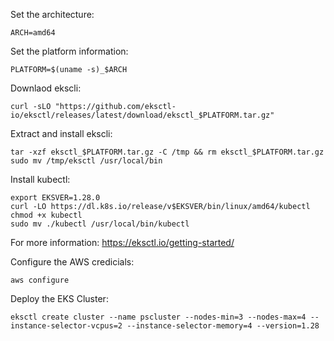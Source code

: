 Set the architecture:
```
ARCH=amd64
```

Set the platform information:
```
PLATFORM=$(uname -s)_$ARCH
```

Downlaod ekscli:
```
curl -sLO "https://github.com/eksctl-io/eksctl/releases/latest/download/eksctl_$PLATFORM.tar.gz"
```

Extract and install ekscli:
```
tar -xzf eksctl_$PLATFORM.tar.gz -C /tmp && rm eksctl_$PLATFORM.tar.gz
sudo mv /tmp/eksctl /usr/local/bin
```

Install kubectl:
```
export EKSVER=1.28.0
curl -LO https://dl.k8s.io/release/v$EKSVER/bin/linux/amd64/kubectl
chmod +x kubectl
sudo mv ./kubectl /usr/local/bin/kubectl
```

For more information:
https://eksctl.io/getting-started/

Configure the AWS credicials:
```
aws configure
```

Deploy the EKS Cluster:
```
eksctl create cluster --name pscluster --nodes-min=3 --nodes-max=4 --instance-selector-vcpus=2 --instance-selector-memory=4 --version=1.28
```
